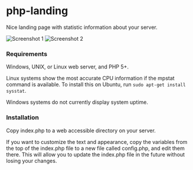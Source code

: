 # php-landing

Nice landing page with statistic information about your server.

![Screenshot 1](https://raw.githubusercontent.com/lgg-awesome/php-landing/master/screen1.png)
![Screenshot 2](https://raw.githubusercontent.com/lgg-awesome/php-landing/master/screen2.png)

### Requirements

Windows, UNIX, or Linux web server, and PHP 5+.

Linux systems show the most accurate CPU information if the mpstat command is available. To install this on Ubuntu, run `sudo apt-get install sysstat`.

Windows systems do not currently display system uptime.

### Installation

Copy index.php to a web accessible directory on your server.

If you want to customize the text and appearance, copy the variables from the top of the index.php file to a new file called config.php, and edit them there. This will allow you to update the index.php file in the future without losing your changes.
